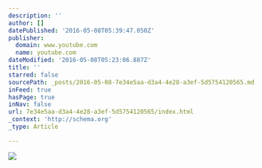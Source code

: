 ```yaml
---
description: ''
author: []
datePublished: '2016-05-08T05:39:47.050Z'
publisher:
  domain: www.youtube.com
  name: youtube.com
dateModified: '2016-05-08T05:23:06.887Z'
title: ''
starred: false
sourcePath: _posts/2016-05-08-7e34e5aa-d3a4-4e28-a3ef-5d5754120565.md
inFeed: true
hasPage: true
inNav: false
url: 7e34e5aa-d3a4-4e28-a3ef-5d5754120565/index.html
_context: 'http://schema.org'
_type: Article

---
```

![](https://i.ytimg.com/vi/z_gx-TTMiH8/hqdefault.jpg?custom=true&w=196&h=110&stc=true&jpg444=true&jpgq=90&sp=68&sigh=ui4Ae4Q8-A7Cta_r7cNHb-w0-Jc)